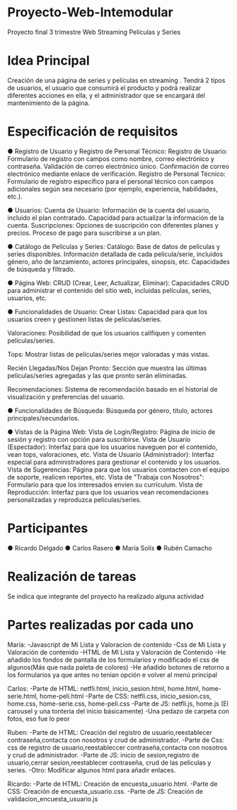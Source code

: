 # Proyecto-Web-Intemodular
Proyecto final 3 trimestre Web Streaming Películas y Series

# Idea Principal
Creación de una página de series y películas en streaming .
Tendrá 2 tipos de usuarios, el usuario que consumirá el producto y podrá realizar diferentes
acciones en ella, y el administrador que se encargará del mantenimiento de la página.

# Especificación de requisitos
● Registro de Usuario y Registro de Personal Técnico:
Registro de Usuario:
Formulario de registro con campos como nombre, correo electrónico y contraseña.
Validación de correo electrónico único.
Confirmación de correo electrónico mediante enlace de verificación.
Registro de Personal Técnico:
Formulario de registro específico para el personal técnico con campos adicionales
según sea necesario (por ejemplo, experiencia, habilidades, etc.).

● Usuarios:
Cuenta de Usuario:
Información de la cuenta del usuario, incluido el plan contratado.
Capacidad para actualizar la información de la cuenta.
Suscripciones:
Opciones de suscripción con diferentes planes y precios.
Proceso de pago para suscribirse a un plan.

● Catálogo de Películas y Series:
Catálogo:
Base de datos de películas y series disponibles.
Información detallada de cada película/serie, incluidos género, año de lanzamiento,
actores principales, sinopsis, etc.
Capacidades de búsqueda y filtrado.

● Página Web:
CRUD (Crear, Leer, Actualizar, Eliminar):
Capacidades CRUD para administrar el contenido del sitio web, incluidas películas,
series, usuarios, etc.

● Funcionalidades de Usuario:
Crear Listas:
Capacidad para que los usuarios creen y gestionen listas de películas/series.

Valoraciones:
Posibilidad de que los usuarios califiquen y comenten películas/series.

Tops:
Mostrar listas de películas/series mejor valoradas y más vistas.

Recién Llegadas/Nos Dejan Pronto:
Sección que muestra las últimas películas/series agregadas y las que pronto serán
eliminadas.

Recomendaciones:
Sistema de recomendación basado en el historial de visualización y preferencias del
usuario.

● Funcionalidades de Búsqueda:
Búsqueda por género, título, actores principales/secundarios.

● Vistas de la Página Web:
Vista de Login/Registro:
Página de inicio de sesión y registro con opción para suscribirse.
Vista de Usuario (Espectador):
Interfaz para que los usuarios naveguen por el contenido, vean tops, valoraciones,
etc.
Vista de Usuario (Administrador):
Interfaz especial para administradores para gestionar el contenido y los usuarios.
Vista de Sugerencias:
Página para que los usuarios contacten con el equipo de soporte, realicen reportes,
etc.
Vista de "Trabaja con Nosotros":
Formulario para que los interesados envíen su currículum.
Vista de Reproducción:
Interfaz para que los usuarios vean recomendaciones personalizadas y reproduzca
películas/series.

# Participantes
● Ricardo Delgado
● Carlos Rasero
● María Solís
● Rubén Camacho

# Realización de tareas

Se indica que integrante del proyecto ha realizado alguna actividad

# Partes realizadas por cada uno
María:
-Javascript de Mi Lista y Valoracion de contenido
-Css de Mi Lista y Valoración de contenido
-HTML de MI Lista y Valoración de Contenido
-He añadido los fondos de pantalla de los formularios y modificado el css de algunos(Más que nada paleta de colores)
-He añadido botones de retorno a los formularios ya que antes no tenian opción e volver al menú principal

Carlos:
-Parte de HTML: netfli.html, inicio_sesion.html, home.html, home-serie.html, home-peli.html
-Parte de CSS: netfli.css, inicio_sesion.css, home.css, home-serie.css, home-peli.css
-Parte de JS: netfli.js, home.js (El carousel y una tonteria del inicio básicamente)
-Una pedazo de carpeta con fotos, eso fue lo peor

Ruben:
-Parte de HTML: Creación del registro de usuario,reestablecer contraseña,contacta con nosotros y crud de administrador.
-Parte de Css: css de registro de usuario,reestableccer contraseña,contacta con nosotros y crud de administrador.
-Parte de JS: inicio de sesion,registro de usuario,cerrar sesion,reestablecer contraseña, crud de las peliculas y series.
-Otro: Modificar algunos html para añadir enlaces.

Ricardo:
-Parte de HTML: Creación de encuesta_usuario.html.
-Parte de CSS: Creación de encuesta_usuario.css.
-Parte de JS: Creación de validacion_encuesta_usuario.js
